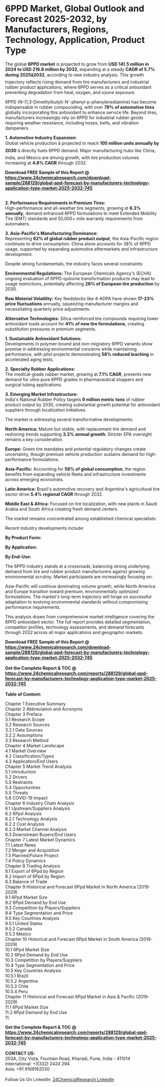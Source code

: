 <h1>6PPD Market, Global Outlook and Forecast 2025-2032, by Manufacturers, Regions, Technology, Application, Product Type</h1><p>The global <strong>6PPD market</strong> is projected to grow from <strong>USD 141.5 million in 2024 to USD 216.8 million by 2032</strong>, expanding at a steady <strong>CAGR of 5.7% during 2025â2032</strong>, according to new industry analysis. This growth trajectory reflects rising demand from tire manufacturers and industrial rubber product applications, where 6PPD serves as a critical antioxidant preventing degradation from heat, oxygen, and ozone exposure.</p><p>6PPD (N-(1,3-Dimethylbutyl)-N'-phenyl-p-phenylenediamine) has become indispensable in rubber compounding, with over <strong>78% of automotive tires</strong> globally incorporating this antioxidant to enhance service life. Beyond tires, manufacturers increasingly rely on 6PPD for industrial rubber goods requiring weather resistance, including hoses, belts, and vibration dampeners.</p><p><strong>1. Automotive Industry Expansion:</strong><br>
Global vehicle production â projected to reach <strong>105 million units annually by 2030</strong> â directly fuels 6PPD demand. Major manufacturing hubs like China, India, and Mexico are driving growth, with tire production volumes increasing at <strong>4.8% CAGR</strong> through 2032.</p><div><b>Download FREE Sample of this Report @ 
            <a href="https://www.24chemicalresearch.com/download-sample/288129/global-ppd-forecast-by-manufacturers-technology-application-type-market-2025-2032-745">
            https://www.24chemicalresearch.com/download-sample/288129/global-ppd-forecast-by-manufacturers-technology-application-type-market-2025-2032-745</a></b></div><br><p><strong>2. Performance Requirements in Premium Tires:</strong><br>
High-performance and all-weather tire segments, growing at <strong>6.3% annually</strong>, demand enhanced 6PPD formulations to meet Extended Mobility Tire (EMT) standards and 50,000+ mile warranty requirements from automakers.</p><p><strong>3. Asia-Pacific's Manufacturing Dominance:</strong><br>
Representing <strong>62% of global rubber product output</strong>, the Asia-Pacific region continues to drive consumption. China alone accounts for 38% of 6PPD usage, supported by expanding automotive aftermarkets and infrastructure development.</p><p>Despite strong fundamentals, the industry faces several constraints:</p><p><strong>Environmental Regulations:</strong> The European Chemicals Agency's (ECHA) ongoing evaluation of 6PPD-quinone transformation products may lead to usage restrictions, potentially affecting <strong>28% of European tire production</strong> by 2030.</p><p><strong>Raw Material Volatility:</strong> Key feedstocks like 4-ADPA have shown <strong>17-23% price fluctuations</strong> annually, squeezing manufacturer margins and necessitating quarterly price adjustments.</p><p><strong>Alternative Technologies:</strong> Silica-reinforced tire compounds requiring lower antioxidant loads account for <strong>41% of new tire formulations</strong>, creating substitution pressures in premium segments.</p><p><strong>1. Sustainable Antioxidant Solutions:</strong><br>
Developments in polymer-bound and non-migratory 6PPD variants show promise in addressing environmental concerns while maintaining performance, with pilot projects demonstrating <strong>58% reduced leaching</strong> in accelerated aging tests.</p><p><strong>2. Specialty Rubber Applications:</strong><br>
The medical-grade rubber market, growing at <strong>7.1% CAGR</strong>, presents new demand for ultra-pure 6PPD grades in pharmaceutical stoppers and surgical tubing applications.</p><p><strong>3. Emerging Market Infrastructure:</strong><br>
India's National Rubber Policy targets <strong>9 million metric tons</strong> of rubber product output by 2030, creating substantial growth potential for antioxidant suppliers through localization initiatives.</p><p>The market is witnessing several transformative developments:</p><p><strong>North America:</strong> Mature but stable, with replacement tire demand and reshoring trends supporting <strong>3.2% annual growth</strong>. Stricter EPA oversight remains a key consideration.</p><p><strong>Europe:</strong> Green tire mandates and potential regulatory changes create uncertainty, though premium vehicle production sustains demand for high-performance formulations.</p><p><strong>Asia-Pacific:</strong> Accounting for <strong>58% of global consumption</strong>, the region benefits from expanding vehicle fleets and infrastructure investments across emerging economies.</p><p><strong>Latin America:</strong> Brazil's automotive recovery and Argentina's agricultural tire sector drive <strong>5.4% regional CAGR</strong> through 2032.</p><p><strong>Middle East &amp; Africa:</strong> Focused on tire localization, with new plants in Saudi Arabia and South Africa creating fresh demand centers.</p><p>The market remains concentrated among established chemical specialists:</p><p>Recent industry developments include:</p><p><strong>By Product Form:</strong></p><p><strong>By Application:</strong></p><p><strong>By End-Use:</strong></p><p>The 6PPD industry stands at a crossroads, balancing strong underlying demand from tire and rubber product manufacturers against growing environmental scrutiny. Market participants are increasingly focusing on:</p><p>Asia-Pacific will continue dominating volume growth, while North America and Europe transition toward premium, environmentally optimized formulations. The market's long-term trajectory will hinge on successful adaptation to evolving environmental standards without compromising performance requirements.</p><p>This analysis draws from comprehensive market intelligence covering the 6PPD antioxidant sector. The full report provides detailed segmentation, competitor profiles, technology assessments, and demand forecasts through 2032 across all major applications and geographic markets.</p><div><b>Download FREE Sample of this Report @ 
            <a href="https://www.24chemicalresearch.com/download-sample/288129/global-ppd-forecast-by-manufacturers-technology-application-type-market-2025-2032-745">
            https://www.24chemicalresearch.com/download-sample/288129/global-ppd-forecast-by-manufacturers-technology-application-type-market-2025-2032-745</a></b></div><br><div><b>Get the Complete Report & TOC @ 
            <a href="https://www.24chemicalresearch.com/reports/288129/global-ppd-forecast-by-manufacturers-technology-application-type-market-2025-2032-745">
            https://www.24chemicalresearch.com/reports/288129/global-ppd-forecast-by-manufacturers-technology-application-type-market-2025-2032-745</a></b></div><br>
            <b>Table of Content:</b><p>Chapter 1 Executive Summary<br />
Chapter 2 Abbreviation and Acronyms<br />
Chapter 3 Preface<br />
3.1 Research Scope<br />
3.2 Research Sources<br />
3.2.1 Data Sources<br />
3.2.2 Assumptions<br />
3.3 Research Method<br />
Chapter 4 Market Landscape<br />
4.1 Market Overview<br />
4.2 Classification/Types<br />
4.3 Application/End Users<br />
Chapter 5 Market Trend Analysis<br />
5.1 Introduction<br />
5.2 Drivers<br />
5.3 Restraints<br />
5.4 Opportunities<br />
5.5 Threats<br />
5.6 COVID-19 Impact<br />
Chapter 6 Industry Chain Analysis<br />
6.1 Upstream/Suppliers Analysis<br />
6.2 6Ppd Analysis<br />
6.2.1 Technology Analysis<br />
6.2.2 Cost Analysis<br />
6.2.3 Market Channel Analysis<br />
6.3 Downstream Buyers/End Users<br />
Chapter 7 Latest Market Dynamics<br />
7.1 Latest News<br />
7.2 Merger and Acquisition<br />
7.3 Planned/Future Project<br />
7.4 Policy Dynamics<br />
Chapter 8 Trading Analysis<br />
8.1 Export of 6Ppd by Region<br />
8.2 Import of 6Ppd by Region<br />
8.3 Balance of Trade<br />
Chapter 9 Historical and Forecast 6Ppd Market in North America (2019-2029)<br />
9.1 6Ppd Market Size<br />
9.2 6Ppd Demand by End Use<br />
9.3 Competition by Players/Suppliers<br />
9.4 Type Segmentation and Price<br />
9.5 Key Countries Analysis<br />
9.5.1 United States<br />
9.5.2 Canada<br />
9.5.3 Mexico<br />
Chapter 10 Historical and Forecast 6Ppd Market in South America (2019-2029)<br />
10.1 6Ppd Market Size<br />
10.2 6Ppd Demand by End Use<br />
10.3 Competition by Players/Suppliers<br />
10.4 Type Segmentation and Price<br />
10.5 Key Countries Analysis<br />
10.5.1 Brazil<br />
10.5.2 Argentina<br />
10.5.3 Chile<br />
10.5.4 Peru<br />
Chapter 11 Historical and Forecast 6Ppd Market in Asia & Pacific (2019-2029)<br />
11.1 6Ppd Market Size<br />
11.2 6Ppd Demand by End Use<br />
11.</p><div><b>Get the Complete Report & TOC @ 
            <a href="https://www.24chemicalresearch.com/reports/288129/global-ppd-forecast-by-manufacturers-technology-application-type-market-2025-2032-745">
            https://www.24chemicalresearch.com/reports/288129/global-ppd-forecast-by-manufacturers-technology-application-type-market-2025-2032-745</a></b></div><br><b>CONTACT US:</b><br>
            203A, City Vista, Fountain Road, Kharadi, Pune, India - 411014<br>
            International: +1(332) 2424 294<br>
            Asia: +91 9169162030 <br><br>
            Follow Us On LinkedIn: <a href="https://www.linkedin.com/company/24chemicalresearch/">24ChemicalResearch LinkedIn</a>